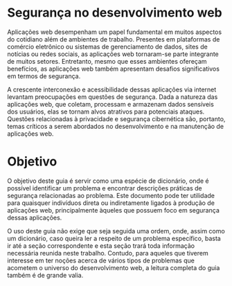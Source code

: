 # Segurança no desenvolvimento web

Aplicações web desempenham um papel fundamental em muitos aspectos do cotidiano além de ambientes de trabalho. Presentes em plataformas de comércio eletrônico ou sistemas de gerenciamento de dados, sites de notícias ou redes sociais, as aplicações web tornaram-se parte integrante de muitos setores. Entretanto, mesmo que esses ambientes ofereçam benefícios, as aplicações web também apresentam desafios significativos em termos de segurança.

A crescente interconexão e acessibilidade dessas aplicações via internet levantam preocupações em questões de segurança. Dada a natureza das aplicações web, que coletam, processam e armazenam dados sensíveis dos usuários, elas se tornam alvos atrativos para potenciais ataques. Questões relacionadas à privacidade e segurança cibernética são, portanto, temas críticos a serem abordados no desenvolvimento e na manutenção de aplicações web.

# Objetivo

O objetivo deste guia é servir como uma espécie de dicionário, onde é possível identificar um problema e encontrar descrições práticas de segurança relacionadas ao problema. Este documento pode ter utilidade para quaisquer indivíduos direta ou indiretamente ligados à produção de aplicações web, principalmente àqueles que possuem foco em segurança dessas aplicações.

O uso deste guia não exige que seja seguida uma ordem, onde, assim como um dicionário, caso queira ler a respeito de um problema específico, basta ir até a seção correspondente e esta seção trará toda informação necessária reunida neste trabalho. Contudo, para aqueles que tiverem interesse em ter noções acerca de vários tipos de problemas que acometem o universo do desenvolvimento web, a leitura completa do guia também é de grande valia.
